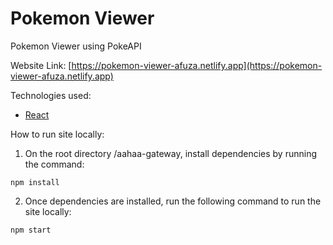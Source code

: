 # Pokemon Viewer

Pokemon Viewer using PokeAPI

Website Link: [https://pokemon-viewer-afuza.netlify.app](https://pokemon-viewer-afuza.netlify.app)

Technologies used:

- [React](https://reactjs.org/)

How to run site locally:

1. On the root directory /aahaa-gateway, install dependencies by running the command:

```
npm install
```

2. Once dependencies are installed, run the following command to run the site locally:

```
npm start
```
